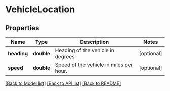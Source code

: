# VehicleLocation

## Properties
Name | Type | Description | Notes
------------ | ------------- | ------------- | -------------
**heading** | **double** | Heading of the vehicle in degrees. | [optional] 
**speed** | **double** | Speed of the vehicle in miles per hour. | [optional] 

[[Back to Model list]](../../README.md#documentation-for-models) [[Back to API list]](../../README.md#documentation-for-api-endpoints) [[Back to README]](../../README.md)

